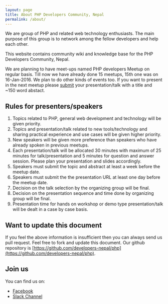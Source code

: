 ```yaml
---
layout: page
title: About PHP Developers Community, Nepal
permalink: /about/
---
```

We are group of PHP and related web technology enthusiasts. The main purpose of
this group is to network among the fellow developers and help each other.

This website contains community wiki and knowledge base for the PHP Developers
Community, Nepal.

We are planning to have meet-ups named PHP developers Meetup on regular basis.
Till now we have already done 15 meetups, 15th one was on 16-Jan-2016. We plan
to do other kinds of events too. If you want to present in the next meetup
please [submit](http://bit.ly/php-np-talk) your presentation/talk with a title
and ~150 word abstact.

## Rules for presenters/speakers

1. Topics related to PHP, general web development and technology will be given
priority.
1. Topics and presentation/talk related to new tools/technology and sharing
practical experience and use cases will be given higher priority.
1. New speakers will be given more preference than speakers who have already
spoken in previous meetups.
1. Each presentation/talk will be allocated 30 minutes with maximum of 25
minutes for talk/presentation and 5 minutes for question and answer session.
Please plan your presentation and slides accordingly.
1. Speakers must submit the topic and abstract at least a week before the meetup
date.
1. Speakers must submit the the presentation URL at least one day before the
meetup date.
1. Decision on the talk selection by the organizing group will be final.
1. Decision on the presentation sequence and time done by organizing group will
be final.
1. Presentation time for hands on workshop or demo type presentation/talk will
be dealt in a case by case basis.

## Want to update this document
If you feel the above information is insufficient then you can always send us
pull request. Feel free to fork and update this document. Our github repository
is [https://github.com/developers-nepal/php](https://github.com/developers-nepal/php).

## Join us

You can find us on:
- [Facebook](https://www.facebook.com/groups/109070762572263/)
- [Slack Channel](http://bit.ly/phpnp-slack)